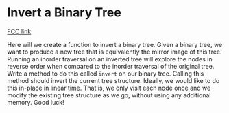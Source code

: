 # Invert a Binary Tree

[FCC link](https://www.freecodecamp.org/learn/coding-interview-prep/data-structures/invert-a-binary-tree)

Here will we create a function to invert a binary tree. Given a binary tree, we
want to produce a new tree that is equivalently the mirror image of this tree.
Running an inorder traversal on an inverted tree will explore the nodes in
reverse order when compared to the inorder traversal of the original tree. Write
a method to do this called `invert` on our binary tree. Calling this method
should invert the current tree structure. Ideally, we would like to do this
in-place in linear time. That is, we only visit each node once and we modify the
existing tree structure as we go, without using any additional memory. Good
luck!
